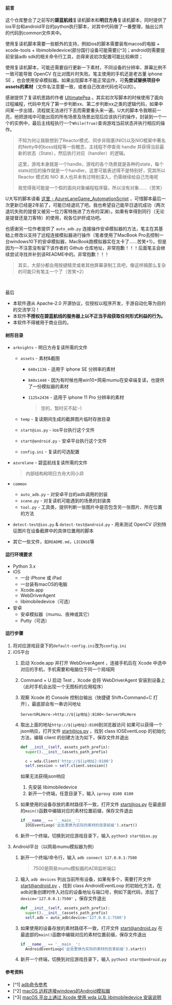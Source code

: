 #### 前言

这个仓库整合了之前写的**碧蓝航线**复读机脚本和**明日方舟**复读机脚本，同时提供了ios平台和android平台的python执行脚本，对其中代码做了一番整理，抽出公共的代码到common文件夹中。

使用复读机脚本需要一些额外的支持，例如ios的脚本需要装有macos的电脑 + xcode-tools + libimobiledevice(部分国行设备可能需要)[^3]；android则需要提前安装adb sdk的相关命令行工具，总得来说初次配置可能比较麻烦；

使用复读机脚本，可能还需要自行更新一下素材，不同设备的分辨率、屏幕比例不一致可能导致 OpenCV 在比对图片时失败。笔主使用的手机还是老古董 iphone SE ，也会使用安卓模拟器。如果出现脚本不能正常运作，可**先尝试替换项目中assets的素材**（文件名注意要一致，或者自己改进代码也可以的）。

感谢提供了复读机思路的作者 [UltimatePea](https://github.com/UltimatePea) 。其实初次写脚本的时候使用了面向过程编程，代码中充斥了第一步判断xx、第二步判断xx之类的逻辑代码，如果中间某一步出错，流程就无法进行下去而需要重头来一遍。U大的脚本令我眼前一亮，他把游戏中可能出现的所有场景及场景出现后应该执行的操作，封装到一个一个的实例中，最后主线程执行一个`While(True)`查询游戏当前状态并执行相应的操作。

> 不知为何让我联想到了Reactor模式、同步非阻塞(NIO)以及NIO框架中著名的Netty中的boss线程等一些概念，主线程不停查询 handle 并获得当前最新的状态（State），然后执行对应（handler）的逻辑。
>
> 这里，游戏本身就是一个handle，游戏的各个场景就是各种的state，每个state对应的操作就是一个handler。这里可能表述得不是特别好，究其所以 Reactor 模式和 NIO 本人也并未有过特别深入，仍需继续给自己充电呢
>
> 我觉得我可能是一个假的面向对象编程程序猿，所以没有对象……（苦笑）

U大写的脚本请看 [这里 - AzureLaneGame_AutomationScript](https://github.com/UltimatePea/AzureLaneGame_AutomationScript) ，可惜脚本最后一次更新已经是2年前了，可能已经退坑了吧。我也希望自己能早日退坑成功（两次退坑失败的提督又被另一位刀客特拖进了方舟的深渊）。如果有幸得到同行（无论是提督还是刀客特）的使用，祝各位护肝成功吧。

也感谢另一位作者提供了 `auto_adb.py` 连接操作安卓模拟器的方法，笔主在其基础上修改以支持了远程连接模拟器进行操作（笔者使用了MacBook Pro去控制一台windows10下的安卓模拟器，MacBook跑模拟器实在太卡了……苦笑+1）。但是因为一不注意没有留下该作者的 Github 仓库地址，非常抱歉！！！后面笔主会继续尝试寻找并补到该README中的。非常抱歉！！！

> 其实，大部分都会用按键精灵或者其他屏幕录制工具吧，像这样搞那么复杂的可能只有笔主一个了（苦笑+2）

​        

最后

- 本软件遵从 Apache-2.0 开源协议，仅授权以程序开发，手游自动化等为目的的交流学习！
- 本软件**不授权在碧蓝航线的服务器上以不正当手段获取任何形式利益的行为。**
- 本软件不得被用于商业目的。



#### 树形目录

- `arknights` - 明日方舟复读所需的文件

  - `assets` - 素材&截图

    - `640x1136` - 适用于 iphone SE 分辨率的素材

    - `840x1440` - 因为有时候也用win10+网易mumu在安卓端复读，也提供了一份模拟器的素材

    - `1125x2436` - 适用于 iphone 11 Pro 分辨率的素材 

      > 空的，暂时买不起:-)

  - `temp` - 复读期间生成的截屏图片临时存放目录

  - `start@ios.py` - ios平台执行这个文件

  - `start@android.py` - 安卓平台执行这个文件

  - `config.ini` - 复读的可选配置

- `azurelane` - 碧蓝航线复读所需的文件

  > 内部结构和明日方舟大同小异

- `common`

  - `auto_adb.py` - 对安卓平台的adb调用的封装
  - `scene.py` - 对复读机可能遇到的场景的封装类
  - `tool.py` - 工具类，提供判断一张图片中是否包含另一张图片、所在位置的方法

- `detect-test@ios.py` & `detect-test@android.py` - 用来测试 OpenCV 识别特征图片在设备截屏中的具体位置用的脚本

- 其它一些文件，如`README.md`，`LICENSE`等



#### 运行环境要求

- Python 3.x
- iOS
  - 一台 iPhone 或 iPad
  - 一台装有macOS的电脑
  - Xcode.app
  - WebDriverAgent
  - libimobiledevice（可选）
- 安卓
  - 安卓模拟器（mumu、夜神或其它）
  - Putty（可选）



#### 运行步骤

1. 将对应游戏目录下的`default-config.ini`改为`config.ini`
2. iOS平台
   1. 启动 Xcode.app 并打开 WebDriverAgent ，连接手机后在 Xcode 中选中对应的手机，手机需要和电脑位于同一个局域网
   
   2. Command + U 启动 Test ，Xcode 会将 WebDriverAgent 安装到设备上（此时手机会出现一个无图标的应用程序）
   
   3. 观察 Xcode 的 Console 控制台输出（快捷键 Shift+Command+C 打开），最底部会有一串访问地址
      
      ```
      ServerURLHere->http://${ip地址}:8100<-ServerURLHere
      ```
      
   4. 取出上面的地址`http://${ip地址}:8100`到浏览器访问
      如果可以获得一个json响应，打开文件 start@ios.py ，找到 class IOSEventLoop 的初始化方法，编辑 client 的创建方法为如下，保存文件并退出
      
      ``` python
      def __init__(self, assets_path_prefix):
        super().__init__(assets_path_prefix)
      
        c = wda.Client('http://${ip地址}:8100')
        self.session = self.client.session()
      ```
      
      如果无法获得json响应
      
      1. 先安装 libimobiledevice
      2. 新开一个终端，任意目录下，输入 `iproxy 8100 8100` 
      
   5. 如果使用的设备存放的素材路径不一致，打开文件 start@ios.py 在最底部的`main()`函数中编辑对应的素材位置前缀，保存文件退出
     
      ``` python
      if __name__ == '__main__':
        IOSEventLoop('此处更换为实际的素材的目录前缀').start()
      ```
   
   6. 新开一个终端，切换到对应游戏目录下，输入 `python3 start@ios.py`
3. Android平台（以网易mumu模拟器为例）
   1. 新开一个终端/命令行，输入 `adb connect 127.0.0.1:7500`
     
      > 7500是网易mumu模拟器的ADB监听端口
   2. 输入 `adb devices` 列出当前所有设备，如果有多个，需要打开文件 start@android.py ，找到 class AndroidEventLoop 的初始化方法，在adb对象创建时传入对应的设备地址与端口号，例如下面代码，添加了 `device='127.0.0.1:7500'` ，保存文件退出
      
      ``` python
      def __init__(self, assets_path_prefix):
        super().__init__(assets_path_prefix)
        self.adb = auto_adb(device='127.0.0.1:7500')
      ```

   3. 如果使用的设备存放的素材路径不一致，打开文件 start@android.py 在最底部的`main()`函数中编辑对应的素材位置前缀，保存文件退出
      
      ``` python
      if __name__ == '__main__':
        AndroidEventLoop('此处更换为实际的素材的目录前缀').start()
      ```

   4. 新开一个终端，切换到对应游戏目录下，输入 `python3 start@android.py`


#### 参考资料

- [^1] [adb命令参考](https://www.wanandroid.com/blog/show/2309)
- [^2] [macOS 远程连接windows的Android模拟器](https://nicoster.github.io/%E8%BF%9C%E7%A8%8B%E8%BF%90%E8%A1%8C-android-%E6%A8%A1%E6%8B%9F%E5%99%A8/)
- [^3] [macOS 平台上通过 Xcode 使用 wda 以及 libimobiledevice 安装说明](https://github.com/wangshub/wechat_jump_game/wiki/Android-和-iOS-操作步骤#二ios-手机操作步骤)